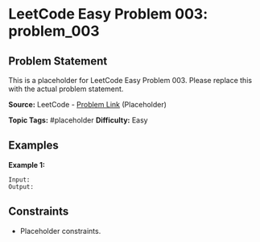 # LeetCode Easy Problem 003: problem_003

## Problem Statement

This is a placeholder for LeetCode Easy Problem 003.
Please replace this with the actual problem statement.

**Source:** LeetCode - [Problem Link](https://leetcode.com/problems/problem-003/) (Placeholder)

**Topic Tags:** #placeholder
**Difficulty:** Easy

## Examples

**Example 1:**

```
Input:
Output:
```

## Constraints

- Placeholder constraints.
